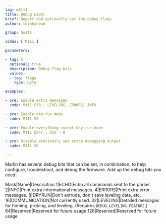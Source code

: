 ```yaml
---
tag: m0111
title: Debug Level
brief: Report and optionally set the debug flags
author: thinkyhead

group: hosts

codes: [ M111 ]

parameters:

- tag: S
  optional: true
  description: Debug flag bits
  values:
  - tag: flags
    type: byte

examples:

- pre: Enable extra messages
  code: M111 S38 ; LEVELING, ERRORS, INFO

- pre: Enable dry-run mode
  code: M111 S8

- pre: Enable everything except dry-run mode
  code: M111 S247 ; 255 - 8

- pre: Disable previously set extra debugging output
  code: M111 S0

---
```


Marlin has several debug bits that can be set, in combination, to help configure, troubleshoot, and debug the firmware. Add up the debug bits you need:

Mask|Name|Description
1|ECHO|Echo all commands sent to the parser.
2|INFO|Print extra informational messages.
4|ERRORS|Print extra error messages.
8|DRYRUN|Don't extrude, don't save leveling data, etc.
16|COMMUNICATION|Not currently used.
32|LEVELING|Detailed messages for homing, probing, and leveling. (Requires `DEBUG_LEVELING_FEATURE`.)
64|Reserved|Reserved for future usage
128|Reserved|Reserved for future usage
